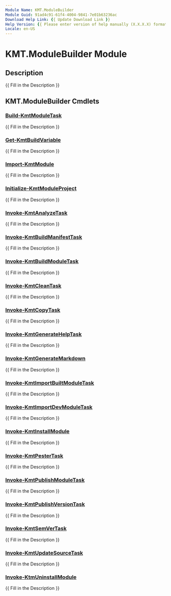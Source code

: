 ```yaml
---
Module Name: KMT.ModuleBuilder
Module Guid: 91ad4c91-61f4-4004-9841-7e01b63236ac
Download Help Link: {{ Update Download Link }}
Help Version: {{ Please enter version of help manually (X.X.X.X) format }}
Locale: en-US
---
```


# KMT.ModuleBuilder Module
## Description
{{ Fill in the Description }}

## KMT.ModuleBuilder Cmdlets
### [Build-KmtModuleTask](Build-KmtModuleTask.md)
{{ Fill in the Description }}

### [Get-KmtBuildVariable](Get-KmtBuildVariable.md)
{{ Fill in the Description }}

### [Import-KmtModule](Import-KmtModule.md)
{{ Fill in the Description }}

### [Initialize-KmtModuleProject](Initialize-KmtModuleProject.md)
{{ Fill in the Description }}

### [Invoke-KmtAnalyzeTask](Invoke-KmtAnalyzeTask.md)
{{ Fill in the Description }}

### [Invoke-KmtBuildManifestTask](Invoke-KmtBuildManifestTask.md)
{{ Fill in the Description }}

### [Invoke-KmtBuildModuleTask](Invoke-KmtBuildModuleTask.md)
{{ Fill in the Description }}

### [Invoke-KmtCleanTask](Invoke-KmtCleanTask.md)
{{ Fill in the Description }}

### [Invoke-KmtCopyTask](Invoke-KmtCopyTask.md)
{{ Fill in the Description }}

### [Invoke-KmtGenerateHelpTask](Invoke-KmtGenerateHelpTask.md)
{{ Fill in the Description }}

### [Invoke-KmtGenerateMarkdown](Invoke-KmtGenerateMarkdown.md)
{{ Fill in the Description }}

### [Invoke-KmtImportBuiltModuleTask](Invoke-KmtImportBuiltModuleTask.md)
{{ Fill in the Description }}

### [Invoke-KmtImportDevModuleTask](Invoke-KmtImportDevModuleTask.md)
{{ Fill in the Description }}

### [Invoke-KmtInstallModule](Invoke-KmtInstallModule.md)
{{ Fill in the Description }}

### [Invoke-KmtPesterTask](Invoke-KmtPesterTask.md)
{{ Fill in the Description }}

### [Invoke-KmtPublishModuleTask](Invoke-KmtPublishModuleTask.md)
{{ Fill in the Description }}

### [Invoke-KmtPublishVersionTask](Invoke-KmtPublishVersionTask.md)
{{ Fill in the Description }}

### [Invoke-KmtSemVerTask](Invoke-KmtSemVerTask.md)
{{ Fill in the Description }}

### [Invoke-KmtUpdateSourceTask](Invoke-KmtUpdateSourceTask.md)
{{ Fill in the Description }}

### [Invoke-KtmUninstallModule](Invoke-KtmUninstallModule.md)
{{ Fill in the Description }}


